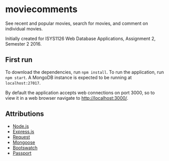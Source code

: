# moviecomments

See recent and popular movies, search for movies, and comment on individual movies.

Initially created for ISYS1126 Web Database Applications, Assignment 2, Semester 2 2016. 

## First run

To download the dependencies, run ```npm install```. To run the application, run ```npm start```. A MongoDB instance is expected to be running at ```localhost:27017```.

By default the application accepts web connections on port 3000, so to view it in a web browser navigate to [http://localhost:3000/](http://localhost:3000/).


## Attributions

- [Node.js](https://nodejs.org)
- [Express.js](https://expressjs.com)
- [Request](https://github.com/request/request)
- [Mongoose](http://mongoosejs.com/)
- [Bootswatch](http://bootswatch.com/)
- [Passport](http://passportjs.org/)
